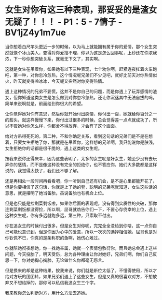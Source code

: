 # 女生对你有这三种表现，那妥妥的是渣女无疑了！！！ - P1：5 - 7情子 - BV1jZ4y1m7ue

当你想着白尺竿头更近一步的时候，以为马上就能拥有属于你的爱情，那个女生突然就像个冰山美人，变得对你爱搭不理，你以为这是怎么回事呢，上秒还在你浓我浓，下一秒你想突破关系，就毫无下文了，其实啊。

这就是女生在吊着你，如果她有以下三种表现，七个劝你啊，赶紧连夜扛着火车跑吧，第一种，对你忽冷忽热，这个情况呢兄弟们不少见吧，就好比前天对你热情似火，昨天就变得冷冰冰，今天呢又突然对你变得热情。

遇上这种情况的兄弟不要慌，这并不是你自己的问题，而是你遇上了玩弄感情的渣女，但你知道这类女生是怎么做到对你忽冷忽热，还让你沉迷其中无法自拔的吗，简单来说啊就是，前面给到你很大的希望。

让你觉得她对你有意思，然后你就开始付出感情，你付出一百，她就给你百分之一的甜头，就这样慢慢下来，你付出过很多的时候，总会觉得差一点点就成功了，所以不管她对你怎么样，你都舍不得放弃，才会有了这个画面。

给对方吊得死死的，第二种，不和你确定关系，看到这句话的兄弟们是不是在想着，只要女生拒绝了你，那就是在吊着你，这样想的兄弟啊，我只能说你是肤浅，女生拒绝你的话都是很干脆的，遇上这类的女生呢。

按我来说你还得庆幸，因为这些表明了，太多的女生呢是好女生，她至少没有去玩弄你的感情，而不是像这种没有完全的拒绝你，也不答应你，她们大多数都是这样说的，我觉得太快了，我们还不够了解。

还是再相处一段时间再看看吧，你一听到自己还有机会，是不是心里都能开花了，但是你要相信了这句话，你就是上了她的套，聪明的兄弟呢就知道，女生这些话的意思，就是摆明了她当备胎，虽说备胎也有机会上位。

但是也只能是捡剩菜剩饭啦，如果你后面的表现呢，没有得到实质性的突破，那你连剩菜剩饭都没得捡，所以啊，屈哥就劝告你们一下，不要心存侥幸的上位，遇上这种女生呢，你有多远就跑多远，第三种，只索取不付出。

你在追女生的时候付出很多，但是女生对你呢，完完全全没给到你啥，这一点你自己可能也意识到，但是你因为心中的爱意，所以一次次的选择相信她，屈哥也是对你钦佩不已，你真的是条称职的鱼啊，她伤心难过。

你就陪她彻夜想她，你一找她亲属，她就一个表情包敷衍你，而且她总会遇上这些问题，今天投胎了，明天受伤，总为各种理由让你对她好，兄弟们啊，你们自己反思一下，你对她掏心掏肺，无论做什么你都毫无怨言。

但是换来的却是这种结果，按我来说，你们就是断位太低了，不懂得使用，所以才给对方玩的团团转，如果兄弟们遇上了这些女生，但是又真的很喜欢对方，不想放弃又不想给掉的，那你可以私信我追女生三个字。

我来教你怎么判断对方，用什么方法去追她。